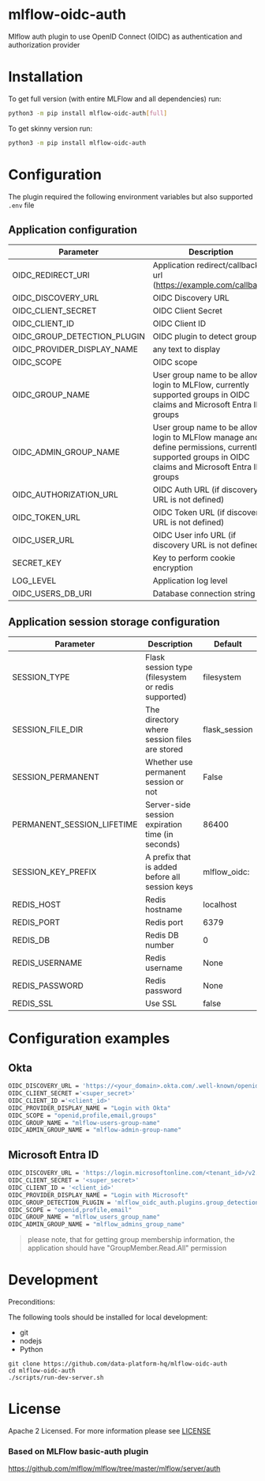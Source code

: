 # mlflow-oidc-auth
Mlflow auth plugin to use OpenID Connect (OIDC) as authentication and authorization provider


# Installation

To get full version (with entire MLFlow and all dependencies) run:
```bash
python3 -m pip install mlflow-oidc-auth[full]
```

To get skinny version run:
```bash
python3 -m pip install mlflow-oidc-auth
```

# Configuration
The plugin required the following environment variables but also supported `.env` file

## Application configuration
| Parameter | Description|
|---|---|
| OIDC_REDIRECT_URI      |  Application redirect/callback url (https://example.com/callback) |
| OIDC_DISCOVERY_URL     | OIDC Discovery URL |
| OIDC_CLIENT_SECRET     | OIDC Client Secret |
| OIDC_CLIENT_ID         |  OIDC Client ID |
| OIDC_GROUP_DETECTION_PLUGIN | OIDC plugin to detect groups |
| OIDC_PROVIDER_DISPLAY_NAME | any text to display |
| OIDC_SCOPE | OIDC scope |
| OIDC_GROUP_NAME | User group name to be allowed login to MLFlow, currently supported groups in OIDC claims and Microsoft Entra ID groups |
| OIDC_ADMIN_GROUP_NAME | User group name to be allowed login to MLFlow manage and define permissions, currently supported groups in OIDC claims and Microsoft Entra ID groups |
| OIDC_AUTHORIZATION_URL | OIDC Auth URL (if discovery URL is not defined) |
| OIDC_TOKEN_URL         | OIDC Token URL (if discovery URL is not defined) |
| OIDC_USER_URL          | OIDC User info URL (if discovery URL is not defined) |
| SECRET_KEY             | Key to perform cookie encryption |
| LOG_LEVEL                   | Application log level |
| OIDC_USERS_DB_URI | Database connection string |

## Application session storage configuration
| Parameter | Description | Default |
|---|---|---|
| SESSION_TYPE | Flask session type (filesystem or redis supported) | filesystem |
| SESSION_FILE_DIR | The directory where session files are stored | flask_session |
| SESSION_PERMANENT | Whether use permanent session or not | False |
| PERMANENT_SESSION_LIFETIME | Server-side session expiration time (in seconds) | 86400 |
| SESSION_KEY_PREFIX | A prefix that is added before all session keys | mlflow_oidc: |
| REDIS_HOST | Redis hostname | localhost |
| REDIS_PORT | Redis port | 6379 |
| REDIS_DB | Redis DB number | 0 |
| REDIS_USERNAME | Redis username | None |
| REDIS_PASSWORD | Redis password | None |
| REDIS_SSL | Use SSL | false |

# Configuration examples

## Okta

```bash
OIDC_DISCOVERY_URL = 'https://<your_domain>.okta.com/.well-known/openid-configuration'
OIDC_CLIENT_SECRET ='<super_secret>'
OIDC_CLIENT_ID ='<client_id>'
OIDC_PROVIDER_DISPLAY_NAME = "Login with Okta"
OIDC_SCOPE = "openid,profile,email,groups"
OIDC_GROUP_NAME = "mlflow-users-group-name"
OIDC_ADMIN_GROUP_NAME = "mlflow-admin-group-name"
```

## Microsoft Entra ID

```bash
OIDC_DISCOVERY_URL = 'https://login.microsoftonline.com/<tenant_id>/v2.0/.well-known/openid-configuration'
OIDC_CLIENT_SECRET = '<super_secret>'
OIDC_CLIENT_ID = '<client_id>'
OIDC_PROVIDER_DISPLAY_NAME = "Login with Microsoft"
OIDC_GROUP_DETECTION_PLUGIN = 'mlflow_oidc_auth.plugins.group_detection_microsoft_entra_id'
OIDC_SCOPE = "openid,profile,email"
OIDC_GROUP_NAME = "mlflow_users_group_name"
OIDC_ADMIN_GROUP_NAME = "mlflow_admins_group_name"
```

> please note, that for getting group membership information, the application should have "GroupMember.Read.All" permission

# Development

Preconditions:

The following tools should be installed for local development:

* git
* nodejs
* Python

```shell
git clone https://github.com/data-platform-hq/mlflow-oidc-auth
cd mlflow-oidc-auth
./scripts/run-dev-server.sh
```

# License
Apache 2 Licensed. For more information please see [LICENSE](./LICENSE)

### Based on MLFlow basic-auth plugin
https://github.com/mlflow/mlflow/tree/master/mlflow/server/auth
